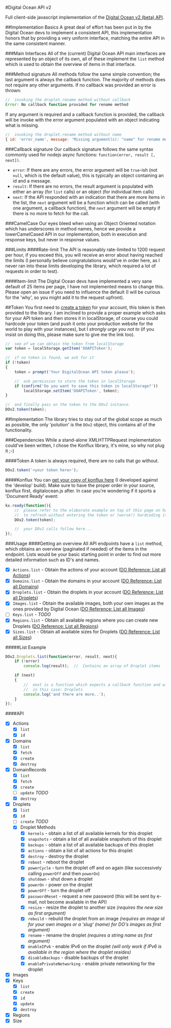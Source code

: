 #Digital Ocean API v2

Full client-side javascript implementation of the [Digital Ocean v2 (beta) API](https://developers.digitalocean.com/v2/).

##Implementation Basics
A great deal of effort has been put in by the Digital Ocean devs to implement a consistent API, this implementation honors that by providing a very uniform interface, matching the entire API in the same consistent manner.


###Main Interfaces
All of the (current) Digital Ocean API main interfaces are represented by an object of its own, all of these implement the `list` method which is used to obtain the overview of items in that interface.


###Method signature
All methods follow the same simple convention; the last argument is always the callback function. The majority of methods does not require any other arguments. If no callback was provided an error is thrown:
```javascript
//  invoking the droplet.rename method without callback
Error: No callback function provided for rename method
```
If any argument is required and a callback function is provided, the callback will be invoke with the error argument populated with an object indicating what is missing.
```javascript
//  invoking the droplet.rename method without name
{ id: 'error_name', message: 'Missing argument(s): "name" for rename method' }
```


###Callback signature
Our callback signature follows the same syntax commonly used for nodejs async functions: `function(error, result [, next])`.
- `error`: If there are any errors, the error argument will be `true`-ish (not `null`, which is the default value), this is typically an object containing an id and a message.
- `result`: If there are no errors, the result argument is populated with either an array (for `list` calls) or an object (for individual item calls)
- `next`: If the API responded with an indication that there are more items in the list, the `next` argument will be a function which can be called (with one argument, a callback function), the `next` argument will be empty if there is no more to fetch for the call.


###CamelCase
Our eyes bleed when using an Object Oriented notation which has underscores in method names, hence we provide a lowerCamelCased API in our implementation, both in execution and response keys, but never in response values.


###Limits
####Rate-limit
The API is reasonably rate-limited to 1200 request per hour, if you exceed this, you will receive an error about having reached the limits (I personally believe congratulations would've in order here, as I never ran into these limits developing the library, which required a lot of requests in order to test).

####Item-limit
The Digital Ocean devs have implemented a very sane default of 25 items per page, I have not implemented means to change this. Please open an issue if you need to influence the default (I will be curious for the 'why', so you might add it to the request upfront).


##Token
You first need to [create a token](https://www.digitalocean.com/community/tutorials/how-to-use-the-digitalocean-api-v2) for your account, this token is then provided to the library.
I am inclined to provide a proper example which asks for your API token and then stores it in localStorage, of course you could hardcode your token (and push it onto your production website for the world to play with your instances), but I *strongly urge you not to* (if you insist on doing this, please make sure to give me the link too).

```javascript
//  see of we can obtain the token from localStorage
var token = localStorage.getItem('DOAPIToken');

//  if no token is found, we ask for it
if (!token)
{
	token = prompt('Your DigitalOcean API token please');

	//  ask permission to store the token in localStorage
	if (confirm('Do you want to save this token in localStorage?'))
		localStorage.setItem('DOAPIToken', token);
}

//  and finally pass on the token to the DOv2 instance.
DOv2.token(token);
```




##Implementation
The library tries to stay out of the global scope as much as possible, the only 'polution' is the `DOv2` object, this contains all of the functionality.


###Dependencies
While a stand-alone XMLHTTPRequest implementation could've been written, I chose the Konflux library, it's mine, so why not plug it ;-)

####Token
A token is always required, there are no calls that go without.
```javascript
DOv2.token('<your token here>');
```

####Konflux
You can [get your copy of konflux here](http://build.konfirm.net) (I developed against the 'develop' build). Make sure to have the proper order in your source, konflux first, digitalocean.js after.
In case you're wondering if it sports a 'Document Ready' event:
```javascript
kx.ready(function(){
	//  please refer to the elaborate example on top of this page on how to safely have the convenience of being able
	//  to refresh without entering the token or (worse!) hardcoding it.
	DOv2.token(token);

	//  your DOv2 calls follow here...
});
```

###Usage
####Getting an overview
All API endpoints have a `list` method, which obtains an overview (paginated if needed) of the items in the endpoint.
Lists would be your basic starting point in order to find out more detailed information such as ID's and names.
- [x] `Actions.list` - Obtain the actions of your account ([DO Reference: List all Actions](https://developers.digitalocean.com/v2/#list-all-actions))
- [x] `Domains.list` - Obtain the domains in your account ([DO Reference: List all Domains](https://developers.digitalocean.com/documentation/v2/#list-all-domains))
- [x] `Droplets.list` - Obtain the droplets in your account ([DO Reference: List all Droplets](https://developers.digitalocean.com/v2/#list-all-droplets))
- [x] `Images.list` - Obtain the available images, both your own images as the ones provided by Digital Ocean ([DO Reference: List all Images](https://developers.digitalocean.com/v2/#list-all-images))
- [ ] `Keys.list` - *TODO*
- [x] `Regions.list` - Obtain all available regions where you can create new Droplets ([DO Reference: List all Regions](https://developers.digitalocean.com/v2/#list-all-regions))
- [x] `Sizes.list` - Obtain all available sizes for Droplets ([DO Reference: List all Sizes](https://developers.digitalocean.com/v2/#list-all-sizes))

#####List Example
```javascript
DOv2.Droplets.list(function(error, result, next){
	if (!error)
		console.log(result);  //  Contains an array of Droplet items

	if (next)
	{
		//  next is a function which expects a callback function and will retrieve the next items for this call
		//  in this case: Droplets
		console.log('and there are more..');
	}
});
```


####API
- [x] Actions
	- [x] `list`
	- [x] `id`
- [x] Domains
	- [x] `list`
	- [x] `fetch`
	- [x] `create`
	- [x] `destroy`
- [x] DomainRecords
	- [x] `list`
	- [x] `fetch`
	- [x] `create`
	- [ ] `update` *TODO*
	- [x] `destroy`
- [x] Droplets
	- [x] `list`
	- [x] `id`
	- [ ] `create` *TODO*
	- [x] Droplet Methods
		- [x] `kernels` - obtain a list of all available kernels for this droplet
		- [x] `snapshots` - obtain a list of all available snapshots of this droplet
		- [x] `backups` - obtain a list of all available backups of this droplet
		- [x] `actions` - obtain a list of all actions for this droplet
		- [x] `destroy` - destroy the droplet
		- [x] `reboot` - reboot the droplet
		- [x] `powerCycle` - turn the droplet off and on again (like successively calling `powerOff` and then `powerOn`)
		- [x] `shutdown` - shut down a droplet
		- [x] `powerOn` - power on the droplet
		- [x] `powerOff` - turn the droplet off
		- [x] `passwordReset` - request a new password (this will be sent by e-mail, not become available in the API)
		- [x] `resize` - resize the droplet to another size *(requires the new size as first argument)*
		- [x] `rebuild` - rebuild the droplet from an image *(requires an image id for your own images or a 'slug' (name) for DO's images as first argument)*
		- [x] `rename` - rename the droplet *(requires a string name as first argument)*
		- [x] `enableIPv6` - enable IPv6 on the droplet _(will only work if IPv6 is available in the region where the droplet resides)_
		- [x] `disableBackups` - disable backups of the droplet
		- [x] `enablePrivateNetworking` - enable private networking for the droplet
- [x] Images
- [x] Keys
	- [x] `list`
	- [x] `create`
	- [x] `id`
	- [x] `update`
	- [x] `destroy`
- [x] Regions
- [x] Size
